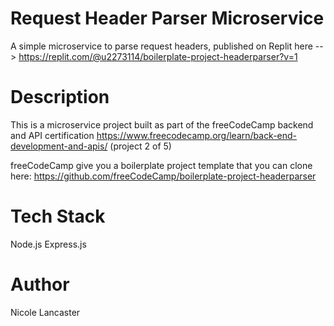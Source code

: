 # Request Header Parser Microservice

A simple microservice to parse request headers, published on Replit here --> https://replit.com/@u2273114/boilerplate-project-headerparser?v=1

# Description
This is a microservice project built as part of the freeCodeCamp backend and API certification https://www.freecodecamp.org/learn/back-end-development-and-apis/ (project 2 of 5)

freeCodeCamp give you a boilerplate project template that you can clone here: https://github.com/freeCodeCamp/boilerplate-project-headerparser

# Tech Stack
Node.js
Express.js

# Author
Nicole Lancaster
